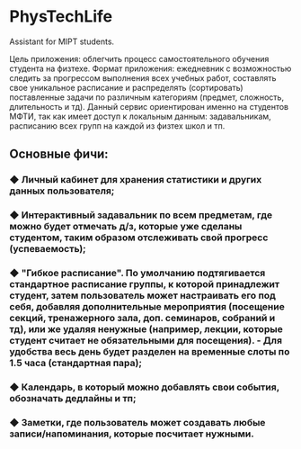 # PhysTechLife
Assistant for MIPT students.

Цель приложения: облегчить процесс самостоятельного обучения студента на физтехе. Формат приложения: ежедневник с возможностью следить за прогрессом выполнения всех учебных работ, составлять свое уникальное расписание и распределять (сортировать) поставленные задачи по различным категориям (предмет, сложность, длительность и тд).  Данный сервис ориентирован именно на студентов МФТИ, так как имеет доступ к локальным данным: задавальникам, расписанию всех групп на каждой из физтех школ и тп.

<h2>Основные фичи:</h2>
<h3>◆ Личный кабинет для хранения статистики и других данных пользователя;</h3>
<h3>◆ Интерактивный задавальник по всем предметам, где можно будет отмечать д/з, которые уже сделаны студентом, таким образом отслеживать свой прогресс (успеваемость);</h3>
<h3>◆ "Гибкое расписание". По умолчанию подтягивается стандартное расписание группы, к которой принадлежит студент, затем пользователь может настраивать его под себя, добавляя дополнительные мероприятия (посещение секций, тренажерного зала, доп. семинаров, собраний и тд), или же удаляя ненужные (например, лекции, которые студент считает не обязательными для посещения). - Для удобства весь день будет разделен на временные слоты по 1.5 часа (стандартная пара);</h3>
<h3>◆ Календарь, в который можно добавлять свои события, обозначать дедлайны и тп;</h3>
<h3>◆ Заметки, где пользователь может создавать любые записи/напоминания, которые посчитает нужными.</h3>
